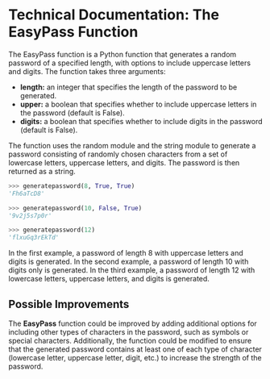 # Technical Documentation: **The EasyPass Function**

The EasyPass function is a Python function that generates a random password of a specified length, with options to include uppercase letters and digits. The function takes three arguments:

* **length:** an integer that specifies the length of the password to be generated.
* **upper:** a boolean that specifies whether to include uppercase letters in the password (default is False).
* **digits:** a boolean that specifies whether to include digits in the password (default is False).

The function uses the random module and the string module to generate a password consisting of randomly chosen characters from a set of lowercase letters, uppercase letters, and digits. The password is then returned as a string.

```python
>>> generatepassword(8, True, True)
'Fh6aTcD8'

>>> generatepassword(10, False, True)
'9v2j5s7p0r'

>>> generatepassword(12)
'flxuGq3rEkTd'

```

In the first example, a password of length 8 with uppercase letters and digits is generated. In the second example, a password of length 10 with digits only is generated. In the third example, a password of length 12 with lowercase letters, uppercase letters, and digits is generated.

## Possible Improvements

The **EasyPass** function could be improved by adding additional options for including other types of characters in the password, such as symbols or special characters. Additionally, the function could be modified to ensure that the generated password contains at least one of each type of character (lowercase letter, uppercase letter, digit, etc.) to increase the strength of the password.
